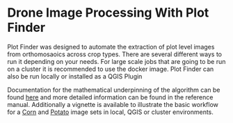 Drone Image Processing With Plot Finder
========

Plot Finder was designed to automate the extraction of plot level images from orthomosaoics across crop types. There are several different ways to run it depending on your needs. For large scale jobs that are going to be run on a cluster it is recommended to use the docker image. Plot Finder can also be run locally or installed as a QGIS Plugin

Documentation for the mathematical underpinning of the algorithm can be found [here](https://ldelab2.github.io/Plot_Finder/Plot_finder_Description.html) and more detailed information can be found in the reference manual. Additionally a vignette is available to illustrate the basic workflow for a [Corn](https://ldelab2.github.io/Plot_Finder/Plot_Finder_Corn_Vignette.html) and [Potato](https://ldelab2.github.io/Plot_Finder/Plot_Finder_Potato_Vignette.html) image sets in local, QGIS or cluster environments. 